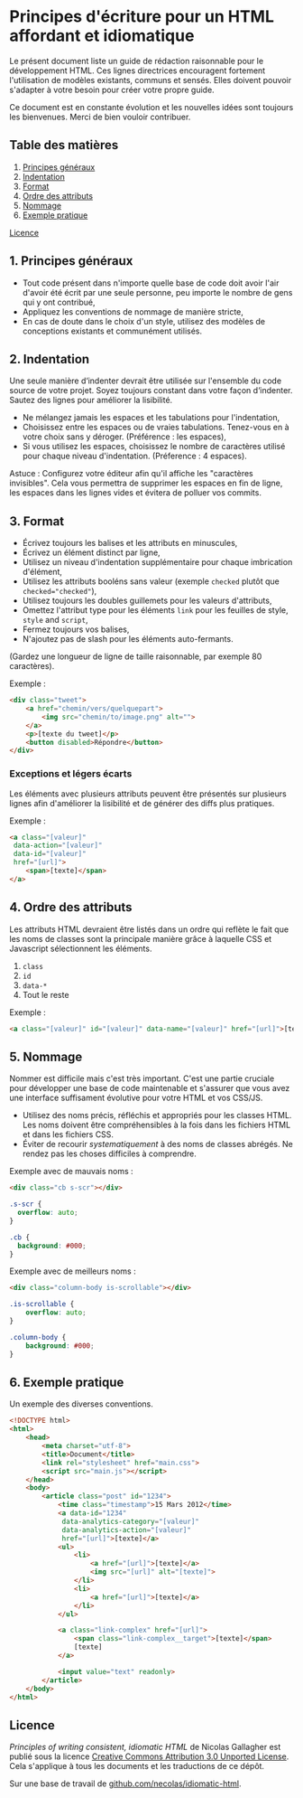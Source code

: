# Principes d'écriture pour un HTML affordant et idiomatique

Le présent document liste un guide de rédaction raisonnable pour le développement HTML. 
Ces lignes directrices encouragent fortement l'utilisation de modèles existants, communs et sensés. 
Elles doivent pouvoir s'adapter à votre besoin pour créer votre propre guide.

Ce document est en constante évolution et les nouvelles idées sont toujours les bienvenues. 
Merci de bien vouloir contribuer.


## Table des matières

1. [Principes généraux](#general-principles)
2. [Indentation](#whitespace)
3. [Format](#format)
4. [Ordre des attributs](#attribute-order)
5. [Nommage](#naming)
6. [Exemple pratique](#example)

[Licence](#license)


<a name="general-principles"></a>
## 1. Principes généraux

* Tout code présent dans n'importe quelle base de code doit avoir l'air d'avoir 
été écrit par une seule personne, peu importe le nombre de gens qui y ont contribué,
* Appliquez les conventions de nommage de manière stricte,
* En cas de doute dans le choix d'un style, utilisez des modèles de conceptions 
existants et communément utilisés.


<a name="whitespace"></a>
## 2. Indentation

Une seule manière d‘indenter devrait être utilisée sur l'ensemble du code source 
de votre projet. Soyez toujours constant dans votre façon d‘indenter. 
Sautez des lignes pour améliorer la lisibilité.

* Ne mélangez jamais les espaces et les tabulations pour l'indentation,
* Choisissez entre les espaces ou de vraies tabulations. Tenez-vous en à votre 
choix sans y déroger. (Préférence : les espaces),
* Si vous utilisez les espaces, choisissez le nombre de caractères utilisé pour 
chaque niveau d'indentation. (Préference : 4 espaces).

Astuce : Configurez votre éditeur afin qu'il affiche les "caractères invisibles". 
Cela vous permettra de supprimer les espaces en fin de ligne, les espaces dans 
les lignes vides et évitera de polluer vos commits.


<a name="format"></a>
## 3. Format

* Écrivez toujours les balises et les attributs en minuscules,
* Écrivez un élément distinct par ligne,
* Utilisez un niveau d'indentation supplémentaire pour chaque imbrication d'élément,
* Utilisez les attributs booléns sans valeur (exemple `checked` plutôt que 
`checked="checked"`),
* Utilisez toujours les doubles guillemets pour les valeurs d'attributs,
* Omettez l'attribut type pour les éléments `link` pour les feuilles de style, 
`style` and `script`,
* Fermez toujours vos balises,
* N'ajoutez pas de slash pour les éléments auto-fermants.

(Gardez une longueur de ligne de taille raisonnable, par exemple 80 caractères).

Exemple :

```html
<div class="tweet">
    <a href="chemin/vers/quelquepart">
        <img src="chemin/to/image.png" alt="">
    </a>
    <p>[texte du tweet]</p>
    <button disabled>Répondre</button>
</div>
```

### Exceptions et légers écarts

Les éléments avec plusieurs attributs peuvent être présentés sur plusieurs lignes 
afin d'améliorer la lisibilité et de générer des diffs plus pratiques.

Exemple :

```html
<a class="[valeur]"
 data-action="[valeur]"
 data-id="[valeur]"
 href="[url]">
    <span>[texte]</span>
</a>
```


<a name="attribute-order"></a>
## 4. Ordre des attributs

Les attributs HTML devraient être listés dans un ordre qui reflète le fait que 
les noms de classes sont la principale manière grâce à laquelle CSS et Javascript 
sélectionnent les éléments.

1. `class`
2. `id`
3. `data-*`
4. Tout le reste

Exemple :

````html
<a class="[valeur]" id="[valeur]" data-name="[valeur]" href="[url]">[texte]</a>
````


<a name="naming"></a>
## 5. Nommage

Nommer est difficile mais c'est très important. C'est une partie cruciale pour développer 
une base de code maintenable et s'assurer que vous avez une interface suffisament évolutive 
pour votre HTML et vos CSS/JS.

* Utilisez des noms précis, réfléchis et appropriés pour les classes HTML. 
Les noms doivent être compréhensibles à la fois dans les fichiers HTML et dans les fichiers CSS.
* Éviter de recourir _systematiquement_ à des noms de classes abrégés. 
Ne rendez pas les choses difficiles à comprendre.

Exemple avec de mauvais noms :

```html
<div class="cb s-scr"></div>
```

```css
.s-scr {
  overflow: auto;
}

.cb {
  background: #000;
}
```

Exemple avec de meilleurs noms :

```html
<div class="column-body is-scrollable"></div>
```

```css
.is-scrollable {
    overflow: auto;
}

.column-body {
    background: #000;
}
```


<a name="example"></a>
## 6. Exemple pratique

Un exemple des diverses conventions.

```html
<!DOCTYPE html>
<html>
    <head>
        <meta charset="utf-8">
        <title>Document</title>
        <link rel="stylesheet" href="main.css">
        <script src="main.js"></script>
    </head>
    <body>
        <article class="post" id="1234">
            <time class="timestamp">15 Mars 2012</time>
            <a data-id="1234"
             data-analytics-category="[valeur]"
             data-analytics-action="[valeur]"
             href="[url]">[texte]</a>
            <ul>
                <li>
                    <a href="[url]">[texte]</a>
                    <img src="[url]" alt="[texte]">
                </li>
                <li>
                    <a href="[url]">[texte]</a>
                </li>
            </ul>

            <a class="link-complex" href="[url]">
                <span class="link-complex__target">[texte]</span>
                [texte]
            </a>

            <input value="text" readonly>
        </article>
    </body>
</html>
```


<a name="license"></a>
## Licence

_Principles of writing consistent, idiomatic HTML_ de Nicolas Gallagher est publié sous la licence [Creative Commons Attribution 3.0 Unported
License](http://creativecommons.org/licenses/by/3.0/). Cela s'applique à tous les documents et les traductions de ce dépôt.

Sur une base de travail de 
[github.com/necolas/idiomatic-html](https://github.com/necolas/idiomatic-html).
